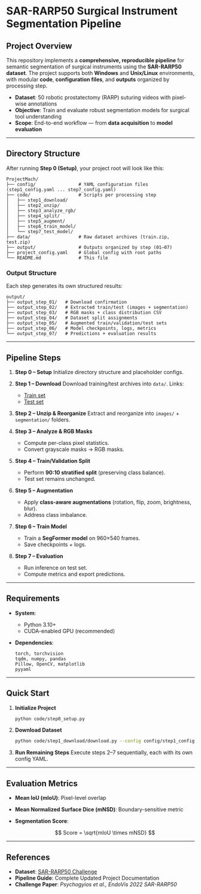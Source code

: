 # SAR-RARP50 Surgical Instrument Segmentation Pipeline

## Project Overview

This repository implements a **comprehensive, reproducible pipeline** for semantic segmentation of surgical instruments using the **SAR-RARP50 dataset**.
The project supports both **Windows** and **Unix/Linux** environments, with modular **code**, **configuration files**, and **outputs** organized by processing step.

* **Dataset**: 50 robotic prostatectomy (RARP) suturing videos with pixel-wise annotations
* **Objective**: Train and evaluate robust segmentation models for surgical tool understanding
* **Scope**: End-to-end workflow — from **data acquisition** to **model evaluation**

---

## Directory Structure

After running **Step 0 (Setup)**, your project root will look like this:

```
ProjectMach/
├── config/                # YAML configuration files (step1_config.yaml ... step7_config.yaml)
├── code/                  # Scripts per processing step
│   ├── step1_download/
│   ├── step2_unzip/
│   ├── step3_analyze_rgb/
│   ├── step4_split/
│   ├── step5_augment/
│   ├── step6_train_model/
│   └── step7_test_model/
├── data/                  # Raw dataset archives (train.zip, test.zip)
├── output/                # Outputs organized by step (01–07)
├── project_config.yaml    # Global config with root paths
└── README.md              # This file
```

### Output Structure

Each step generates its own structured results:

```
output/
├── output_step_01/   # Download confirmation
├── output_step_02/   # Extracted train/test (images + segmentation)
├── output_step_03/   # RGB masks + class distribution CSV
├── output_step_04/   # Dataset split assignments
├── output_step_05/   # Augmented train/validation/test sets
├── output_step_06/   # Model checkpoints, logs, metrics
└── output_step_07/   # Predictions + evaluation results
```

---

## Pipeline Steps

1. **Step 0 – Setup**
   Initialize directory structure and placeholder configs.

2. **Step 1 – Download**
   Download training/test archives into `data/`.
   Links:

   * [Train set](https://rdr.ucl.ac.uk/ndownloader/articles/24932529/versions/1)
   * [Test set](https://rdr.ucl.ac.uk/ndownloader/articles/24932499/versions/1)

3. **Step 2 – Unzip & Reorganize**
   Extract and reorganize into `images/` + `segmentation/` folders.

4. **Step 3 – Analyze & RGB Masks**

   * Compute per-class pixel statistics.
   * Convert grayscale masks → RGB masks.

5. **Step 4 – Train/Validation Split**

   * Perform **90:10 stratified split** (preserving class balance).
   * Test set remains unchanged.

6. **Step 5 – Augmentation**

   * Apply **class-aware augmentations** (rotation, flip, zoom, brightness, blur).
   * Address class imbalance.

7. **Step 6 – Train Model**

   * Train a **SegFormer model** on 960×540 frames.
   * Save checkpoints + logs.

8. **Step 7 – Evaluation**

   * Run inference on test set.
   * Compute metrics and export predictions.

---

## Requirements

* **System**:

  * Python 3.10+
  * CUDA-enabled GPU (recommended)

* **Dependencies**:

  ```
  torch, torchvision
  tqdm, numpy, pandas
  Pillow, OpenCV, matplotlib
  pyyaml
  ```

---

## Quick Start

1. **Initialize Project**

   ```bash
   python code/step0_setup.py
   ```

2. **Download Dataset**

   ```bash
   python code/step1_download/download.py --config config/step1_config.yaml
   ```

3. **Run Remaining Steps**
   Execute steps 2–7 sequentially, each with its own config YAML.

---

## Evaluation Metrics

* **Mean IoU (mIoU)**: Pixel-level overlap
* **Mean Normalized Surface Dice (mNSD)**: Boundary-sensitive metric
* **Segmentation Score**:

  $$
  Score = \sqrt{mIoU \times mNSD}
  $$

---

## References

* **Dataset**: [SAR-RARP50 Challenge](https://rdr.ucl.ac.uk/projects/SAR-RARP50_Segmentation_of_surgical_instrumentation_and_Action_Recognition_on_Robot-Assisted_Radical_Prostatectomy_Challenge/191091)
* **Pipeline Guide**: Complete Updated Project Documentation
* **Challenge Paper**: *Psychogyios et al., EndoVis 2022 SAR-RARP50*


